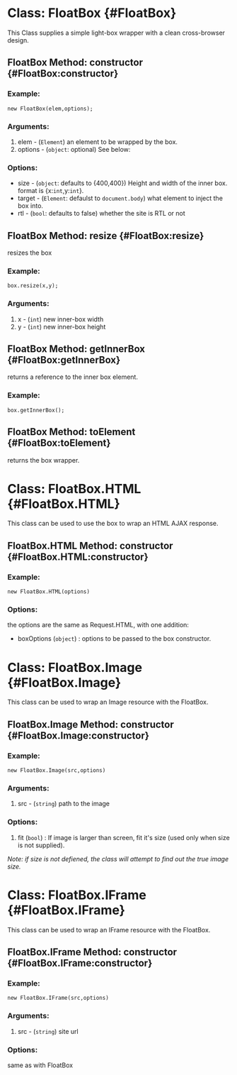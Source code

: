 Class: FloatBox {#FloatBox}
==========================================
This Class supplies a simple light-box wrapper with a clean cross-browser design.

FloatBox Method: constructor {#FloatBox:constructor}
---------------------------------
### Example:

	new FloatBox(elem,options);

### Arguments:

1. elem - (`Element`) an element to be wrapped by the box.
2. options - (`object`: optional) See below:

### Options:

* size - (`object`: defaults to {400,400}) Height and width of the inner box. format is {x:`int`,y:`int`}. 
* target - (`Element`: defaulst to `document.body`) what element to inject the box into.
* rtl - (`bool`: defaults to false) whether the site is RTL or not

FloatBox Method: resize {#FloatBox:resize}
--------------------------------

resizes the box

### Example:

	box.resize(x,y);
	
### Arguments:

1. x - (`int`) new inner-box width
2. y - (`int`) new inner-box height

FloatBox Method: getInnerBox {#FloatBox:getInnerBox}
--------------------------------

returns a reference to the inner box element.

### Example:

	box.getInnerBox();
	
FloatBox Method: toElement {#FloatBox:toElement}
--------------------------------

returns the box wrapper.

Class: FloatBox.HTML {#FloatBox.HTML}
==========================================

This class can be used to use the box to wrap an HTML AJAX response.

FloatBox.HTML Method: constructor {#FloatBox.HTML:constructor}
---------------------------------
### Example:

	new FloatBox.HTML(options)
	
### Options:

the options are the same as Request.HTML, with one addition:

 - boxOptions (`object`) : options to be passed to the box constructor.

Class: FloatBox.Image {#FloatBox.Image}
==========================================
This class can be used to wrap an Image resource with the FloatBox.

FloatBox.Image Method: constructor {#FloatBox.Image:constructor}
---------------------------------	

### Example:
	
	new FloatBox.Image(src,options)
	
### Arguments:

1. src - (`string`) path to the image
	
### Options:

1. fit (`bool`) : If image is larger than screen, fit it's size (used only when size is not supplied).
	
_Note: if size is not defiened, the class will attempt to find out the true image size._

Class: FloatBox.IFrame {#FloatBox.IFrame}
==========================================

This class can be used to wrap an IFrame resource with the FloatBox.

FloatBox.IFrame Method: constructor {#FloatBox.IFrame:constructor}
---------------------------------	

### Example:
	
	new FloatBox.IFrame(src,options)

### Arguments:

1. src - (`string`) site url

### Options:

same as with FloatBox